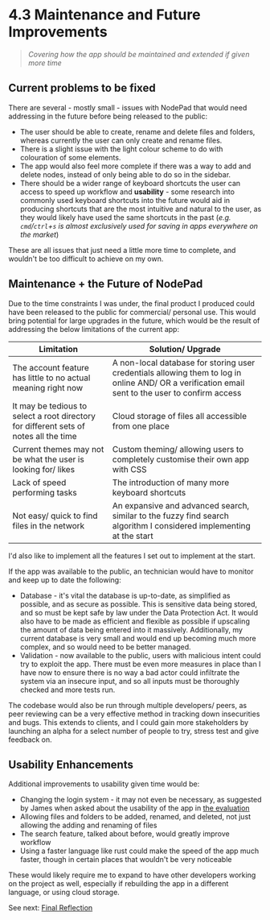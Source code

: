 # 4.3 Maintenance and Future Improvements

> _Covering how the app should be maintained and extended if given more time_

## Current problems to be fixed

There are several - mostly small - issues with NodePad that would need addressing in the future before being released to the public:

- The user should be able to create, rename and delete files and folders, whereas currently the user can only create and rename files.
- There is a slight issue with the light colour scheme to do with colouration of some elements.
- The app would also feel more complete if there was a way to add and delete nodes, instead of only being able to do so in the sidebar.
- There should be a wider range of keyboard shortcuts the user can access to speed up workflow and **usability** - some research into commonly used keyboard shortcuts into the future would aid in producing shortcuts that are the most intuitive and natural to the user, as they would likely have used the same shortcuts in the past (_e.g. `cmd`/`ctrl`+`s` is almost exclusively used for saving in apps everywhere on the market_)

These are all issues that just need a little more time to complete, and wouldn't be too difficult to achieve on my own.

## Maintenance + the Future of NodePad

Due to the time constraints I was under, the final product I produced could have been released to the public for commercial/ personal use. This would bring potential for large upgrades in the future, which would be the result of addressing the below limitations of the current app:

| Limitation                                                                            | Solution/ Upgrade                                                                                                                                |
| ------------------------------------------------------------------------------------- | ------------------------------------------------------------------------------------------------------------------------------------------------ |
| The account feature has little to no actual meaning right now                         | A non-local database for storing user credentials allowing them to log in online AND/ OR a verification email sent to the user to confirm access |
| It may be tedious to select a root directory for different sets of notes all the time | Cloud storage of files all accessible from one place                                                                                             |
| Current themes may not be what the user is looking for/ likes                         | Custom theming/ allowing users to completely customise their own app with CSS                                                                    |
| Lack of speed performing tasks                                                        | The introduction of many more keyboard shortcuts                                                                                                 |
| Not easy/ quick to find files in the network                                          | An expansive and advanced search, similar to the fuzzy find search algorithm I considered implementing at the start                              |

I'd also like to implement all the features I set out to implement at the start.

If the app was available to the public, an technician would have to monitor and keep up to date the following:

- Database - it's vital the database is up-to-date, as simplified as possible, and as secure as possible. This is sensitive data being stored, and so must be kept safe by law under the Data Protection Act. It would also have to be made as efficient and flexible as possible if upscaling the amount of data being entered into it massively. Additionally, my current database is very small and would end up becoming much more complex, and so would need to be better managed.
- Validation - now available to the public, users with malicious intent could try to exploit the app. There must be even more measures in place than I have now to ensure there is no way a bad actor could infiltrate the system via an insecure input, and so all inputs must be thoroughly checked and more tests run.

The codebase would also be run through multiple developers/ peers, as peer reviewing can be a very effective method in tracking down insecurities and bugs. This extends to clients, and I could gain more stakeholders by launching an alpha for a select number of people to try, stress test and give feedback on.

## Usability Enhancements

Additional improvements to usability given time would be:

- Changing the login system - it may not even be necessary, as suggested by James when asked about the usability of the app in [the evaluation](./4.2-evaluation.md)
- Allowing files and folders to be added, renamed, and deleted, not just allowing the adding and renaming of files
- The search feature, talked about before, would greatly improve workflow
- Using a faster language like rust could make the speed of the app much faster, though in certain places that wouldn't be very noticeable

These would likely require me to expand to have other developers working on the project as well, especially if rebuilding the app in a different language, or using cloud storage.

See next: [Final Reflection](./4.4-final_reflection.md)
